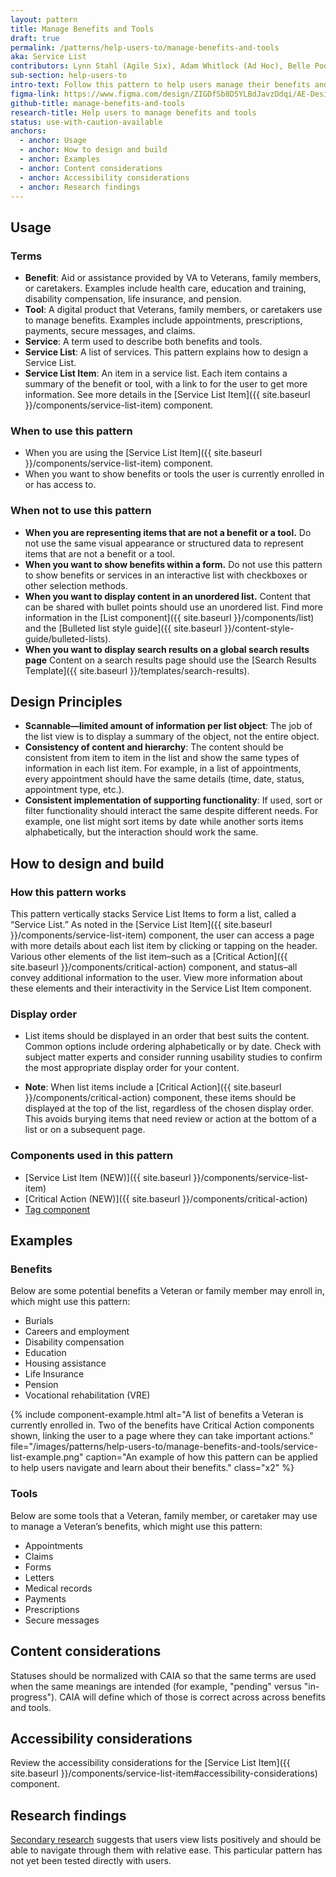 ```yaml
---
layout: pattern
title: Manage Benefits and Tools
draft: true
permalink: /patterns/help-users-to/manage-benefits-and-tools
aka: Service List
contributors: Lynn Stahl (Agile Six), Adam Whitlock (Ad Hoc), Belle Poopongpanit (Agile Six), Christine Rose Steiffer (Agile Six), Kristen Faiferlick (Ad Hoc)
sub-section: help-users-to
intro-text: Follow this pattern to help users manage their benefits and tools.
figma-link: https://www.figma.com/design/ZIGDfSb8D5YLBdJavzDdqi/AE-Design-Patterns---Service-list?node-id=1-129&t=ndStAutrvUcgt5Um-1
github-title: manage-benefits-and-tools
research-title: Help users to manage benefits and tools
status: use-with-caution-available
anchors:
  - anchor: Usage
  - anchor: How to design and build
  - anchor: Examples
  - anchor: Content considerations
  - anchor: Accessibility considerations
  - anchor: Research findings
---
```


## Usage

### Terms

* **Benefit**: Aid or assistance provided by VA to Veterans, family members, or caretakers. Examples include health care, education and training, disability compensation, life insurance, and pension.
* **Tool**: A digital product that Veterans, family members, or caretakers use to manage benefits. Examples include appointments, prescriptions, payments, secure messages,  and claims.
* **Service**: A term used to describe both benefits and tools.
* **Service List**: A list of services. This pattern explains how to design a Service List.
* **Service List Item**: An item in a service list. Each item contains a summary of the benefit or tool, with a link to for the user to get more information. See more details in the [Service List Item]({{ site.baseurl }}/components/service-list-item) component.

### When to use this pattern

* When you are using the [Service List Item]({{ site.baseurl }}/components/service-list-item) component.
* When you want to show benefits or tools the user is currently enrolled in or has access to.

### When not to use this pattern

* **When you are representing items that are not a benefit or a tool.** Do not use the same visual appearance or structured data to represent items that are not a benefit or a tool.
* **When you want to show benefits within a form.** Do not use this pattern to show benefits or services in an interactive list with checkboxes or other selection methods.
* **When you want to display content in an unordered list.** Content that can be shared with bullet points should use an unordered list. Find more information in the [List component]({{ site.baseurl }}/components/list) and the [Bulleted list style guide]({{ site.baseurl }}/content-style-guide/bulleted-lists).
* **When you want to display search results on a global search results page** Content on a search results page should use the [Search Results Template]({{ site.baseurl }}/templates/search-results).

## Design Principles

* **Scannable—limited amount of information per list object**: The job of the list view is to display a summary of the object, not the entire object.
* **Consistency of content and hierarchy**: The content should be consistent from item to item in the list and show the same types of information in each list item. For example, in a list of appointments, every appointment should have the same details (time, date, status, appointment type, etc.).
* **Consistent implementation of supporting functionality**: If used, sort or filter functionality should interact the same despite different needs. For example, one list might sort items by date while another sorts items alphabetically, but the interaction should work the same.

## How to design and build

### How this pattern works

This pattern vertically stacks Service List Items to form a list, called a “Service List.” As noted in the [Service List Item]({{ site.baseurl }}/components/service-list-item) component, the user can access a page with more details about each list item by clicking or tapping on the header. Various other elements of the list item–such as a [Critical Action]({{ site.baseurl }}/components/critical-action) component, and status–all convey additional information to the user. View more information about these elements and their interactivity in the Service List Item component.

### Display order

* List items should be displayed in an order that best suits the content. Common options include ordering alphabetically or by date. Check with subject matter experts and consider running usability studies to confirm the most appropriate display order for your content.

* **Note**: When list items include a [Critical Action]({{ site.baseurl }}/components/critical-action) component, these items should be displayed at the top of the list, regardless of the chosen display order. This avoids burying items that need review or action at the bottom of a list or on a subsequent page.

### Components used in this pattern

* [Service List Item (NEW)]({{ site.baseurl }}/components/service-list-item)
* [Critical Action (NEW)]({{ site.baseurl }}/components/critical-action)
* [Tag component](https://design.va.gov/components/tag])

## Examples

### Benefits

Below are some potential benefits a Veteran or family member may enroll in, which might use this pattern:

* Burials
* Careers and employment
* Disability compensation
* Education
* Housing assistance
* Life Insurance
* Pension
* Vocational rehabilitation (VRE)

{% include component-example.html alt="A list of benefits a Veteran is currently enrolled in. Two of the benefits have Critical Action components shown, linking the user to a page where they can take important actions." file="/images/patterns/help-users-to/manage-benefits-and-tools/service-list-example.png" caption="An example of how this pattern can be applied to help users navigate and learn about their benefits." class="x2" %}

### Tools

Below are some  tools that a Veteran, family member, or caretaker may use to manage a Veteran’s benefits, which might use this pattern:

* Appointments
* Claims
* Forms
* Letters
* Medical records
* Payments
* Prescriptions
* Secure messages

## Content considerations

Statuses should be normalized with CAIA so that the same terms are used when the same meanings are intended (for example, "pending" versus "in-progress"). CAIA will define which of those is correct across across benefits and tools.

## Accessibility considerations

Review the accessibility considerations for the [Service List Item]({{ site.baseurl }}/components/service-list-item#accessibility-considerations) component.

## Research findings

[Secondary research](https://github.com/department-of-veterans-affairs/va.gov-research-repository/issues/810) suggests that users view lists positively and should be able to navigate through them with relative ease. This particular pattern has not yet been tested directly with users.